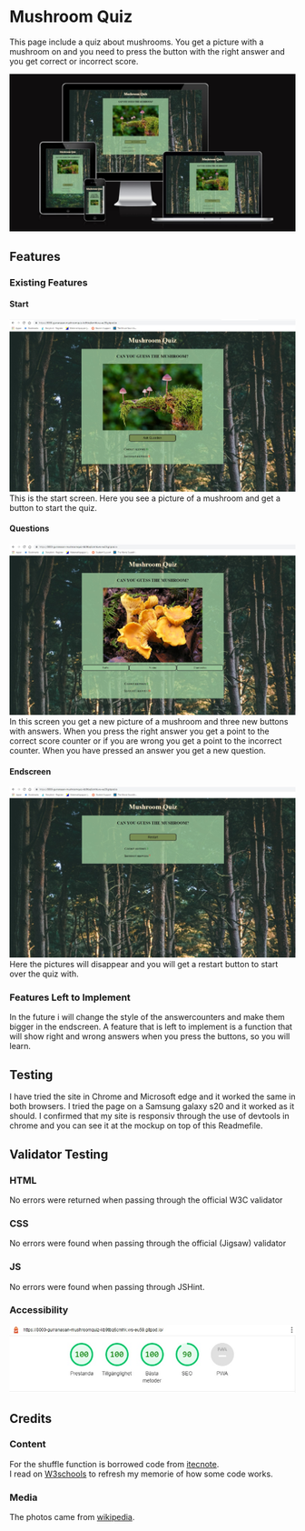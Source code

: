 # Mushroom Quiz

This page include a quiz about mushrooms. You get a picture with a mushroom on and you need to press the button with the right answer and you get correct or incorrect score.   

![Responsice Mockup](assets/images/mockup.jpg)

## Features

### Existing Features

#### Start
![Startscreen](assets/images/startscreen.jpg)
This is the start screen. Here you see a picture of a mushroom and get a button to start the quiz.  

#### Questions
![Questionscreen](assets/images/questionscreen.jpg)
In this screen you get a new picture of a mushroom and three new buttons with answers. When you press the right answer you get a point to the correct score counter or if you are wrong you get a point to the incorrect counter. When you have pressed an answer you get a new question.   

#### Endscreen
![endscreen](assets/images/endscreen.jpg)
Here the pictures will disappear and you will get a restart button to start over the quiz with.   


### Features Left to Implement 
In the future i will change the style of the answercounters and make them bigger in the endscreen. 
A feature that is left to implement is a function that will show right and wrong answers when you press the buttons, so you will learn. 

## Testing
I have tried the site in Chrome and Microsoft edge and it worked the same in both browsers.
I tried the page on a Samsung galaxy s20 and it worked as it should. 
I confirmed that my site is responsiv through the use of devtools in chrome and you can see it at the mockup on top of this Readmefile. 

## Validator Testing
### HTML
No errors were returned when passing through the official W3C validator
### CSS
No errors were found when passing through the official (Jigsaw) validator
### JS
No errors were found when passing through JSHint. 
### Accessibility
![Lighthouse](assets/images/lighthouse.jpg)



## Credits


### Content
For the shuffle function is borrowed code from [itecnote]([itecnote.com/tecnote/javascript-how-to-randomize-shuffle-a-javascript-array]).
<br>
I read on [W3schools]([www.w3schools.com]) to refresh my memorie of how some code works. 

### Media 
The photos came from [wikipedia](en.wikipedia.org/]).
